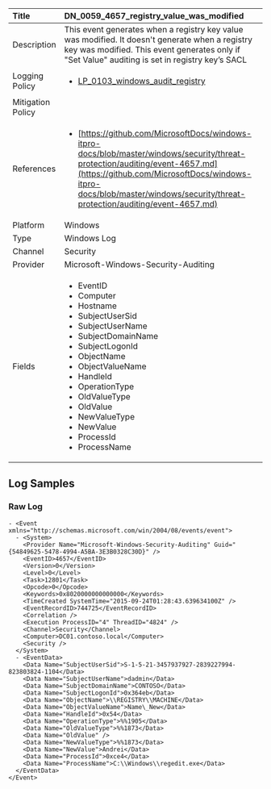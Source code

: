 | Title             | DN_0059_4657_registry_value_was_modified                                                                                                      |
|:------------------|:-----------------------------------------------------------------------------------------------------------------|
| Description       | This event generates when a registry key value was modified. It doesn't generate  when a registry key was modified. This event generates only if "Set Value" auditing  is set in registry key’s SACL                                                                                                |
| Logging Policy    | <ul><li>[LP_0103_windows_audit_registry](../Logging_Policies/LP_0103_windows_audit_registry.md)</li></ul> |
| Mitigation Policy | |
| References     		| <ul><li>[https://github.com/MicrosoftDocs/windows-itpro-docs/blob/master/windows/security/threat-protection/auditing/event-4657.md](https://github.com/MicrosoftDocs/windows-itpro-docs/blob/master/windows/security/threat-protection/auditing/event-4657.md)</li></ul>                                  |
| Platform       		| Windows   |
| Type           		| Windows Log 		| 
| Channel        		| Security    |
| Provider       		| Microsoft-Windows-Security-Auditing   |
| Fields         		| <ul><li>EventID</li><li>Computer</li><li>Hostname</li><li>SubjectUserSid</li><li>SubjectUserName</li><li>SubjectDomainName</li><li>SubjectLogonId</li><li>ObjectName</li><li>ObjectValueName</li><li>HandleId</li><li>OperationType</li><li>OldValueType</li><li>OldValue</li><li>NewValueType</li><li>NewValue</li><li>ProcessId</li><li>ProcessName</li></ul>                                               |


## Log Samples

### Raw Log

```
- <Event xmlns="http://schemas.microsoft.com/win/2004/08/events/event">
  - <System>
    <Provider Name="Microsoft-Windows-Security-Auditing" Guid="{54849625-5478-4994-A5BA-3E3B0328C30D}" /> 
    <EventID>4657</EventID> 
    <Version>0</Version> 
    <Level>0</Level> 
    <Task>12801</Task> 
    <Opcode>0</Opcode> 
    <Keywords>0x8020000000000000</Keywords> 
    <TimeCreated SystemTime="2015-09-24T01:28:43.639634100Z" /> 
    <EventRecordID>744725</EventRecordID> 
    <Correlation /> 
    <Execution ProcessID="4" ThreadID="4824" /> 
    <Channel>Security</Channel> 
    <Computer>DC01.contoso.local</Computer> 
    <Security /> 
  </System>
  - <EventData>
    <Data Name="SubjectUserSid">S-1-5-21-3457937927-2839227994-823803824-1104</Data> 
    <Data Name="SubjectUserName">dadmin</Data> 
    <Data Name="SubjectDomainName">CONTOSO</Data> 
    <Data Name="SubjectLogonId">0x364eb</Data> 
    <Data Name="ObjectName">\\REGISTRY\\MACHINE</Data> 
    <Data Name="ObjectValueName">Name\_New</Data> 
    <Data Name="HandleId">0x54</Data> 
    <Data Name="OperationType">%%1905</Data> 
    <Data Name="OldValueType">%%1873</Data> 
    <Data Name="OldValue" /> 
    <Data Name="NewValueType">%%1873</Data> 
    <Data Name="NewValue">Andrei</Data> 
    <Data Name="ProcessId">0xce4</Data> 
    <Data Name="ProcessName">C:\\Windows\\regedit.exe</Data> 
  </EventData>
</Event>

```




